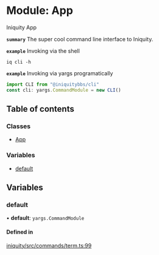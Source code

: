 # Module: App

Iniquity App

**`summary`** The super cool command line interface to Iniquity.

**`example`** Invoking via the shell
```shell
iq cli -h
```

**`example`** Invoking via yargs programatically
```typescript
import CLI from "@iniquitybbs/cli"
const cli: yargs.CommandModule = new CLI()
```

## Table of contents

### Classes

- [App](../classes/App.App-1.md)

### Variables

- [default](App.md#default)

## Variables

### default

• **default**: `yargs.CommandModule`

#### Defined in

[iniquity/src/commands/term.ts:99](https://github.com/iniquitybbs/iniquity/blob/722e6ba/packages/iniquity/src/commands/term.ts#L99)
